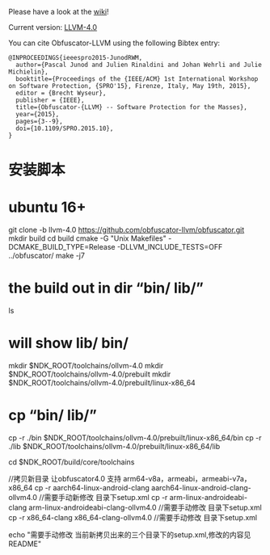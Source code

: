 Please have a look at the [wiki](https://github.com/obfuscator-llvm/obfuscator/wiki)!

Current version: [LLVM-4.0](https://github.com/obfuscator-llvm/obfuscator/tree/llvm-4.0)

You can cite Obfuscator-LLVM using the following Bibtex entry:

```
@INPROCEEDINGS{ieeespro2015-JunodRWM,
  author={Pascal Junod and Julien Rinaldini and Johan Wehrli and Julie Michielin},
  booktitle={Proceedings of the {IEEE/ACM} 1st International Workshop on Software Protection, {SPRO'15}, Firenze, Italy, May 19th, 2015},
  editor = {Brecht Wyseur},
  publisher = {IEEE},
  title={Obfuscator-{LLVM} -- Software Protection for the Masses},
  year={2015},
  pages={3--9},
  doi={10.1109/SPRO.2015.10},
}
```


# 安装脚本
# ubuntu 16+
 git clone -b llvm-4.0 https://github.com/obfuscator-llvm/obfuscator.git
 mkdir build
 cd build
 cmake -G "Unix Makefiles" -DCMAKE_BUILD_TYPE=Release -DLLVM_INCLUDE_TESTS=OFF ../obfuscator/
 make -j7
# the build out in dir “bin/  lib/”
ls 
# will show lib/  bin/



 mkdir  $NDK_ROOT/toolchains/ollvm-4.0
 mkdir $NDK_ROOT/toolchains/ollvm-4.0/prebuilt
 mkdir $NDK_ROOT/toolchains/ollvm-4.0/prebuilt/linux-x86_64


# cp “bin/  lib/”
 cp -r ./bin $NDK_ROOT/toolchains/ollvm-4.0/prebuilt/linux-x86_64/bin
 cp -r ./lib $NDK_ROOT/toolchains/ollvm-4.0/prebuilt/linux-x86_64/lib


 cd $NDK_ROOT/build/core/toolchains

//拷贝新目录 让obfuscator4.0 支持 arm64-v8a，armeabi，armeabi-v7a，x86_64
 cp -r aarch64-linux-android-clang aarch64-linux-android-clang-ollvm4.0	//需要手动新修改 目录下setup.xml
 cp -r arm-linux-androideabi-clang arm-linux-androideabi-clang-ollvm4.0	//需要手动修改 目录下setup.xml
 cp -r x86_64-clang x86_64-clang-ollvm4.0				//需要手动修改 目录下setup.xml


 echo "需要手动修改 当前新拷贝出来的三个目录下的setup.xml,修改的内容见README"
